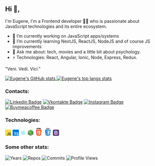 ## Hi 👋,
I'm Eugene, I'm a Frontend developer 👨‍💻 who is passionate about JavaScript technologies and its entire ecosystem.

- 🔭 I’m currently working on JavaScript apps/systems
- 🌱 I’m currently learning NextJS, ReactJS, NodeJS and of course JS improvements
- 💬 Ask me about: tech, movies and a little bit about psychology.
-  ⚡ Technologies: React, Angular, Ionic, Node, Express, Redux.

"Veni. Vedi. Vici."

<p align="justify">
  <a href="https://github.com/ereburg/ereburg/">
    <img
      height="150"
      src="https://github-readme-stats.vercel.app/api?username=ereburg&count_private=true&show_icons=true&custom_title=Github%20Status&title_color=333&text_color=777"
      alt="Eugene's GitHub stats"
    />
  </a>
   <a href="https://github.com/ereburg/ereburg/">
    <img
      height="150"
      src="https://github-readme-stats.vercel.app/api/top-langs/?username=ereburg&layout=compact&title_color=333&text_color=777&langs_count=10"
      alt="Eugene's top langs stats"
    />
  </a>  
</p>

### Contacts:
[![Linkedin Badge](https://img.shields.io/badge/-ereburg-blue?style=flat-square&logo=Linkedin&logoColor=white&link=https://www.linkedin.com/in/ereburg/)](https://www.linkedin.com/in/ereburg/)
[![Vkontakte Badge](https://img.shields.io/badge/-ereburg-blue?style=flat-square&logo=Vk&logoColor=white&link=https://vk.com/ereburg)](https://vk.com/ereburg)
[![Instagram Badge](https://img.shields.io/badge/-ereburg-blue?style=flat-square&logo=Instagram&logoColor=white&link=https://instagram.com/ereburg)](https://instagram.com/ereburg)
[![Buymeacoffee Badge](https://img.shields.io/badge/-ereburg-blue?style=flat-square&logo=buymeacoffee&logoColor=white&link=https://buymeacoffee.com/ereburg)](https://buymeacoffee.com/ereburg)

### Technologies:
<code><img height="20" src="https://raw.githubusercontent.com/github/explore/80688e429a7d4ef2fca1e82350fe8e3517d3494d/topics/javascript/javascript.png"></code>
<code><img height="20" src="https://raw.githubusercontent.com/github/explore/80688e429a7d4ef2fca1e82350fe8e3517d3494d/topics/typescript/typescript.png"></code>
<code><img height="20" src="https://raw.githubusercontent.com/github/explore/80688e429a7d4ef2fca1e82350fe8e3517d3494d/topics/react/react.png"></code>
<code><img height="20" src="https://raw.githubusercontent.com/github/explore/80688e429a7d4ef2fca1e82350fe8e3517d3494d/topics/nodejs/nodejs.png"></code>
<code><img height="25" src="https://raw.githubusercontent.com/github/explore/80688e429a7d4ef2fca1e82350fe8e3517d3494d/topics/html/html.png"></code>
<code><img height="25" src="https://raw.githubusercontent.com/github/explore/80688e429a7d4ef2fca1e82350fe8e3517d3494d/topics/css/css.png"></code>
<code><img height="20" src="https://raw.githubusercontent.com/github/explore/80688e429a7d4ef2fca1e82350fe8e3517d3494d/topics/bootstrap/bootstrap.png"></code>

### Some other stats:
![Years](https://badges.pufler.dev/years/ereburg?style=flat-square&color=black&logo=github&a=0)
![Repos](https://badges.pufler.dev/repos/ereburg?style=flat-square&color=black&logo=github&a=0)
![Commits](https://badges.pufler.dev/commits/monthly/ereburg?style=flat-square&color=black&logo=github&a=0)
![Profile Views](https://badges.pufler.dev/visits/ereburg/ereburg?style=flat-square&color=blue&logo=github)
